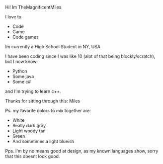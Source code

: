 Hi! Im TheMagnificentMiles

I love to
  - Code
  - Game
  - Code games

Im currently a High School Student in NY, USA

I have been coding since I was like 10 (alot of that being blockly/scratch), but I now know:
  - Python
  - Some java
  - Some c#

and I'm trying to learn c++.

Thanks for sitting through this: Miles

Ps. my favorite colors to mix together are:
  - White
  - Really dark gray
  - Light woody tan
  - Green
  - And sometimes a light blueish

Pps. I'm by no means good at design, as my known languages show, sorry that this doesnt look good.
<!---
TheMagnificentMiles/TheMagnificentMiles is a ✨ special ✨ repository because its `README.md` (this file) appears on your GitHub profile.
You can click the Preview link to take a look at your changes.
--->

